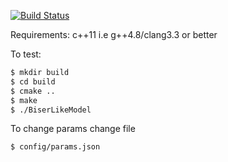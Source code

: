 [![Build Status](https://travis-ci.org/linas-p/Biser.svg?branch=master)](https://travis-ci.org/linas-p/Biser)

Requirements: c++11 i.e g++4.8/clang3.3 or better

To test:

```sh
$ mkdir build
$ cd build
$ cmake ..
$ make
$ ./BiserLikeModel

```

To change params change file
```sh
$ config/params.json
```
